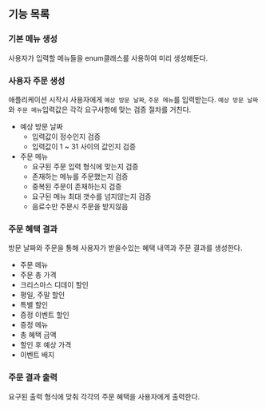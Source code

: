 ## 기능 목록

### 기본 메뉴 생성
사용자가 입력할 메뉴들을 enum클래스를 사용하여 미리 생성해둔다.

### 사용자 주문 생성
애플리케이션 시작시 사용자에게 `예상 방문 날짜`, `주문 메뉴`를 입력받는다.
`예상 방문 날짜`와 `주문 메뉴`입력값은 각각 요구사항에 맞는 검증 절차를 거친다.

- 예상 방문 날짜
  - 입력값이 정수인지 검증
  - 입력값이 1 ~ 31 사이의 값인지 검증
- 주문 메뉴
  - 요구된 주문 입력 형식에 맞는지 검증
  - 존재하는 메뉴를 주문했는지 검증
  - 중복된 주문이 존재하는지 검증
  - 요구된 메뉴 최대 갯수를 넘지않는지 검증
  - 음료수만 주문시 주문을 받지않음

### 주문 혜택 결과
방문 날짜와 주문을 통해 사용자가 받을수있는 혜택 내역과 주문 결과를 생성한다.

- 주문 메뉴
- 주문 총 가격
- 크리스마스 디데이 할인
- 평일, 주말 할인
- 특별 할인
- 증정 이벤트 할인
- 증정 메뉴
- 총 혜택 금액
- 할인 후 예상 가격
- 이벤트 배지

### 주문 결과 출력
요구된 출력 형식에 맞춰 각각의 주문 혜택을 사용자에게 출력한다.

